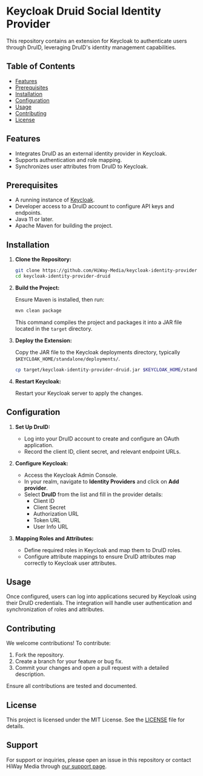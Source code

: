 # Keycloak Druid Social Identity Provider

This repository contains an extension for Keycloak to authenticate users through DruID, leveraging DruID's identity management capabilities.

## Table of Contents
- [Features](#features)
- [Prerequisites](#prerequisites)
- [Installation](#installation)
- [Configuration](#configuration)
- [Usage](#usage)
- [Contributing](#contributing)
- [License](#license)

## Features

- Integrates DruID as an external identity provider in Keycloak.
- Supports authentication and role mapping.
- Synchronizes user attributes from DruID to Keycloak.

## Prerequisites

- A running instance of [Keycloak](https://www.keycloak.org/).
- Developer access to a DruID account to configure API keys and endpoints.
- Java 11 or later.
- Apache Maven for building the project.

## Installation

1. **Clone the Repository:**

   ```bash
   git clone https://github.com/HiWay-Media/keycloak-identity-provider-druid.git
   cd keycloak-identity-provider-druid
   ```

2. **Build the Project:**

   Ensure Maven is installed, then run:

   ```bash
   mvn clean package
   ```

   This command compiles the project and packages it into a JAR file located in the `target` directory.

3. **Deploy the Extension:**

   Copy the JAR file to the Keycloak deployments directory, typically `$KEYCLOAK_HOME/standalone/deployments/`.

   ```bash
   cp target/keycloak-identity-provider-druid.jar $KEYCLOAK_HOME/standalone/deployments/
   ```

4. **Restart Keycloak:**

   Restart your Keycloak server to apply the changes.

## Configuration

1. **Set Up DruID:**

   - Log into your DruID account to create and configure an OAuth application.
   - Record the client ID, client secret, and relevant endpoint URLs.

2. **Configure Keycloak:**

   - Access the Keycloak Admin Console.
   - In your realm, navigate to **Identity Providers** and click on **Add provider**.
   - Select **DruID** from the list and fill in the provider details:
     - Client ID
     - Client Secret
     - Authorization URL
     - Token URL
     - User Info URL

3. **Mapping Roles and Attributes:**

   - Define required roles in Keycloak and map them to DruID roles.
   - Configure attribute mappings to ensure DruID attributes map correctly to Keycloak user attributes.

## Usage

Once configured, users can log into applications secured by Keycloak using their DruID credentials. The integration will handle user authentication and synchronization of roles and attributes.

## Contributing

We welcome contributions! To contribute:

1. Fork the repository.
2. Create a branch for your feature or bug fix.
3. Commit your changes and open a pull request with a detailed description.

Ensure all contributions are tested and documented.

## License

This project is licensed under the MIT License. See the [LICENSE](./LICENSE) file for details.

## Support

For support or inquiries, please open an issue in this repository or contact HiWay Media through [our support page](https://hiway.media/support).
